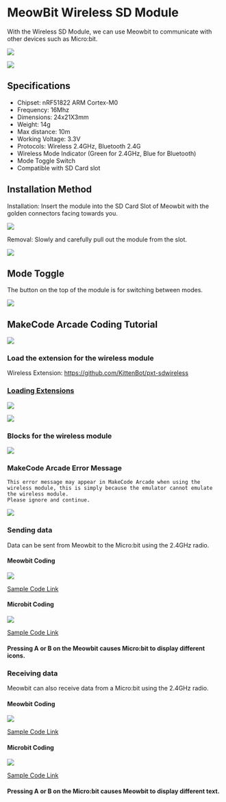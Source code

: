 # MeowBit Wireless SD Module

With the Wireless SD Module, we can use Meowbit to communicate with other devices such as Micro:bit.

![](./images/sd1.png)

![](./images/sd2.png)

## Specifications

- Chipset: nRF51822 ARM Cortex-M0
- Frequency: 16Mhz
- Dimensions: 24x21X3mm
- Weight: 14g
- Max distance: 10m
- Working Voltage: 3.3V
- Protocols: Wireless 2.4GHz, Bluetooth 2.4G
- Wireless Mode Indicator (Green for 2.4GHz, Blue for Bluetooth)
- Mode Toggle Switch
- Compatible with SD Card slot

## Installation Method

Installation: Insert the module into the SD Card Slot of Meowbit with the golden connectors facing towards you.

![](./images/sd3.gif)

Removal: Slowly and carefully pull out the module from the slot.

![](./images/sd4.gif)

## Mode Toggle

The button on the top of the module is for switching between modes.

![](./images/sd12.gif)

## MakeCode Arcade Coding Tutorial

![](./images/acbanner1.png)

### Load the extension for the wireless module

Wireless Extension: https://github.com/KittenBot/pxt-sdwireless

### [Loading Extensions](../Makecode/powerBrickMC)

![](./images/sd5_1.png)

![](./images/sd6_1.png)

### Blocks for the wireless module

![](./images/sd7_1.png)

### MakeCode Arcade Error Message

    This error message may appear in MakeCode Arcade when using the wireless module, this is simply because the emulator cannot emulate the wireless module.
    Please ignore and continue.

![](./images/sd13.png)

### Sending data

Data can be sent from Meowbit to the Micro:bit using the 2.4GHz radio.

#### Meowbit Coding

![](./images/sd8_1.png)

[Sample Code Link](https://makecode.com/_CTHU6hP81P6U)

#### Microbit Coding

![](./images/sd9_1.png)

[Sample Code Link](https://makecode.microbit.org/_R8zKEpixPazc)

#### Pressing A or B on the Meowbit causes Micro:bit to display different icons.

### Receiving data

Meowbit can also receive data from a Micro:bit using the 2.4GHz radio.

#### Meowbit Coding

![](./images/sd11_1.png)

[Sample Code Link](https://makecode.com/_KDPdA0XccXvP)

#### Microbit Coding

![](./images/sd10_1.png)

[Sample Code Link](https://makecode.microbit.org/_Xx39ryM2CTp9)

#### Pressing A or B on the Micro:bit causes Meowbit to display different text.

